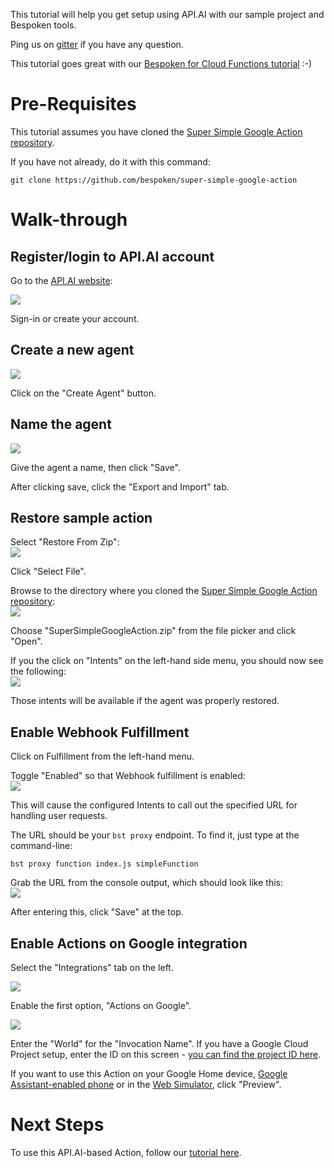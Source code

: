 This tutorial will help you get setup using API.AI with our sample project and Bespoken tools.

Ping us on [gitter](https://gitter.im/bespoken/bst) if you have any question.

This tutorial goes great with our [Bespoken for Cloud Functions tutorial](https://docs.bespoken.tools/tutorials/tutorial_cloud_function) :-)

# Pre-Requisites
This tutorial assumes you have cloned the [Super Simple Google Action repository](https://github.com/bespoken/super-simple-google-action).

If you have not already, do it with this command:
```
git clone https://github.com/bespoken/super-simple-google-action
```

# Walk-through
## Register/login to API.AI account
Go to the [API.AI website](https://api.ai):

<img src='../../assets/images/api-ai-register.png' />

Sign-in or create your account.

## Create a new agent
<img src='../../assets/images/api-ai-create-agent.png' />

Click on the "Create Agent" button.

## Name the agent
<img src='../../assets/images/api-ai-agent-name.png' />

Give the agent a name, then click "Save".

After clicking save, click the "Export and Import" tab.

## Restore sample action
Select "Restore From Zip":  
<img src='../../assets/images/api-ai-restore.png' />

Click "Select File".

Browse to the directory where you cloned the [Super Simple Google Action repository](https://github.com/bespoken/super-simple-google-action):  
<img src='../../assets/images/api-ai-restore-file.png' />

Choose "SuperSimpleGoogleAction.zip" from the file picker and click "Open".

If you the click on "Intents" on the left-hand side menu, you should now see the following:  
<img src='../../assets/images/api-ai-intents.png' />

Those intents will be available if the agent was properly restored.

## Enable Webhook Fulfillment
Click on Fulfillment from the left-hand menu.

Toggle "Enabled" so that Webhook fulfillment is enabled:  
<img src='../../assets/images/api-ai-fulfillment.png' />

This will cause the configured Intents to call out the specified URL for handling user requests.

The URL should be your `bst proxy` endpoint. To find it, just type at the command-line:
```
bst proxy function index.js simpleFunction
```

Grab the URL from the console output, which should look like this:  
<img src='../../assets/images/api-ai-bst-proxy.png' />

After entering this, click "Save" at the top.

## Enable Actions on Google integration
Select the "Integrations" tab on the left.

<img src='../../assets/images/api-ai-integrations.png' />

Enable the first option, "Actions on Google".

<img src='../../assets/images/api-ai-integration-details.png' />

Enter the "World" for the "Invocation Name". If you have a Google Cloud Project setup, enter the ID on this screen - [you can find the project ID here](https://console.cloud.google.com).

If you want to use this Action on your Google Home device, [Google Assistant-enabled phone](https://assistant.google.com) or in the [Web Simulator]((https://developers.google.com/actions/tools/web-simulator)), click "Preview".

# Next Steps
To use this API.AI-based Action, follow our [tutorial here](tutorial_cloud_function).
